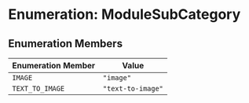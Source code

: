 # Enumeration: ModuleSubCategory

## Enumeration Members

| Enumeration Member | Value |
| ------ | ------ |
| `IMAGE` | `"image"` |
| `TEXT_TO_IMAGE` | `"text-to-image"` |
